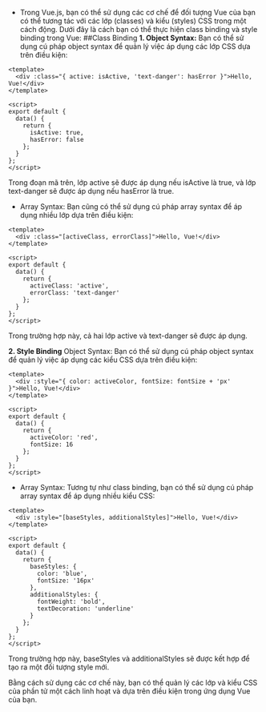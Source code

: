 - Trong Vue.js, bạn có thể sử dụng các cơ chế để đối tượng Vue của bạn có thể tương tác với các lớp (classes) và kiểu (styles) CSS trong một cách động. Dưới đây là cách bạn có thể thực hiện class binding và style binding trong Vue:
  ##Class Binding
  **1. Object Syntax:**
  Bạn có thể sử dụng cú pháp object syntax để quản lý việc áp dụng các lớp CSS dựa trên điều kiện:

```
<template>
  <div :class="{ active: isActive, 'text-danger': hasError }">Hello, Vue!</div>
</template>

<script>
export default {
  data() {
    return {
      isActive: true,
      hasError: false
    };
  }
};
</script>
```

Trong đoạn mã trên, lớp active sẽ được áp dụng nếu isActive là true, và lớp text-danger sẽ được áp dụng nếu hasError là true.

- Array Syntax:
  Bạn cũng có thể sử dụng cú pháp array syntax để áp dụng nhiều lớp dựa trên điều kiện:

```
<template>
  <div :class="[activeClass, errorClass]">Hello, Vue!</div>
</template>

<script>
export default {
  data() {
    return {
      activeClass: 'active',
      errorClass: 'text-danger'
    };
  }
};
</script>
```

Trong trường hợp này, cả hai lớp active và text-danger sẽ được áp dụng.

**2. Style Binding**
Object Syntax:
Bạn có thể sử dụng cú pháp object syntax để quản lý việc áp dụng các kiểu CSS dựa trên điều kiện:

```
<template>
  <div :style="{ color: activeColor, fontSize: fontSize + 'px' }">Hello, Vue!</div>
</template>

<script>
export default {
  data() {
    return {
      activeColor: 'red',
      fontSize: 16
    };
  }
};
</script>
```

- Array Syntax:
  Tương tự như class binding, bạn có thể sử dụng cú pháp array syntax để áp dụng nhiều kiểu CSS:

```
<template>
  <div :style="[baseStyles, additionalStyles]">Hello, Vue!</div>
</template>

<script>
export default {
  data() {
    return {
      baseStyles: {
        color: 'blue',
        fontSize: '16px'
      },
      additionalStyles: {
        fontWeight: 'bold',
        textDecoration: 'underline'
      }
    };
  }
};
</script>
```

Trong trường hợp này, baseStyles và additionalStyles sẽ được kết hợp để tạo ra một đối tượng style mới.

Bằng cách sử dụng các cơ chế này, bạn có thể quản lý các lớp và kiểu CSS của phần tử một cách linh hoạt và dựa trên điều kiện trong ứng dụng Vue của bạn.
